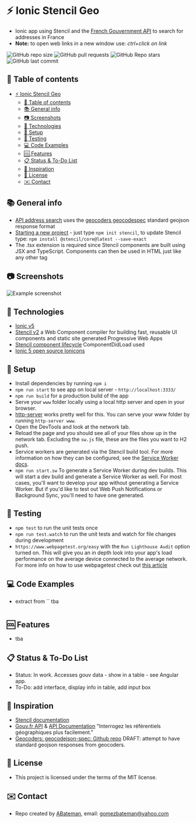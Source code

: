 # :zap: Ionic Stencil Geo

* Ionic app using Stencil and the [French Gouvernment API](https://geo.api.gouv.fr/) to search for addresses in France
* **Note:** to open web links in a new window use: _ctrl+click on link_

![GitHub repo size](https://img.shields.io/github/repo-size/AndrewJBateman/ionic-stencil-geo?style=plastic)
![GitHub pull requests](https://img.shields.io/github/issues-pr/AndrewJBateman/ionic-stencil-geo?style=plastic)
![GitHub Repo stars](https://img.shields.io/github/stars/AndrewJBateman/ionic-stencil-geo?style=plastic)
![GitHub last commit](https://img.shields.io/github/last-commit/AndrewJBateman/ionic-stencil-geo?style=plastic)

## :page_facing_up: Table of contents

* [:zap: Ionic Stencil Geo](#zap-ionic-stencil-geo)
  * [:page_facing_up: Table of contents](#page_facing_up-table-of-contents)
  * [:books: General info](#books-general-info)
  * [:camera: Screenshots](#camera-screenshots)
  * [:signal_strength: Technologies](#signal_strength-technologies)
  * [:floppy_disk: Setup](#floppy_disk-setup)
  * [:flashlight: Testing](#flashlight-testing)
  * [:computer: Code Examples](#computer-code-examples)
  * [:cool: Features](#cool-features)
  * [:clipboard: Status & To-Do List](#clipboard-status--to-do-list)
  * [:clap: Inspiration](#clap-inspiration)
  * [:file_folder: License](#file_folder-license)
  * [:envelope: Contact](#envelope-contact)

## :books: General info

* [API address search](https://geo.api.gouv.fr/adresse) uses the [geocoders geocodespec](https://github.com/geocoders/geocodejson-spec) standard geojson response format
* [Starting a new project](https://stenciljs.com/docs/getting-started) - just type `npm init stencil`, to update Stencil type: `npm install @stencil/core@latest --save-exact`
* The .tsx extension is required since Stencil components are built using JSX and TypeScript. Components can then be used in HTML just like any other tag

## :camera: Screenshots

![Example screenshot](./img/result.jpg)

## :signal_strength: Technologies

* [Ionic v5](https://ionicframework.com/)
* [Stencil v2](https://stenciljs.com/) a Web Component compiler for building fast, reusable UI components and static site generated Progressive Web Apps
* [Stencil component lifecycle](https://stenciljs.com/docs/component-lifecycle) ComponentDidLoad used
* [Ionic 5 open source Ionicons](https://ionicons.com/)

## :floppy_disk: Setup

* Install dependencies by running `npm i`
* `npm run start` to see app on local server - `http://localhost:3333/`
* `npm run build` for a production build of the app
* Serve your `www` folder locally using a local http server and open in your browser.
* [http-server](https://www.npmjs.com/package/http-server) works pretty well for this. You can serve your www folder by running `http-server www`.
* Open the DevTools and look at the network tab.
* Reload the page and you should see all of your files show up in the network tab. Excluding the `sw.js` file, these are the files you want to H2 push.
* Service workers are generated via the Stencil build tool. For more information on how they can be configured, see the [Service Worker docs](https://stenciljs.com/docs/service-workers).
* `npm run start.sw` To generate a Service Worker during dev builds. This will start a dev build and generate a Service Worker as well. For most cases, you'll want to develop your app without generating a Service Worker. But if you'd like to test out Web Push Notifications or Background Sync, you'll need to have one generated.

## :flashlight: Testing

* `npm test` to run the unit tests once
* `npm run test.watch` to run the unit tests and watch for file changes during development
* `https://www.webpagetest.org/easy` with the `Run Lighthouse Audit` option turned on. This will give you an in depth look into your app's load performance on the average device connected to the average network.
For more info on how to use webpagetest check out [this article](https://zoompf.com/blog/2015/07/the-seo-experts-guide-to-web-performance-using-webpagetest-2)

## :computer: Code Examples

* extract from `` tba

```typescript

```

## :cool: Features

* tba

## :clipboard: Status & To-Do List

* Status: In work. Accesses gouv data - show in a table - see Angular app.
* To-Do: add interface, display info in table, add input box

## :clap: Inspiration

* [Stencil documentation](https://stenciljs.com/docs/my-first-component)
* [Gouv.fr API](https://geo.api.gouv.fr/) & [API Documentation](https://api.gouv.fr/documentation/api-geo) "Interrogez les référentiels géographiques plus facilement."
* [Geocoders: geocodejson-spec: Github repo](https://github.com/geocoders/geocodejson-spec) DRAFT: attempt to have standard geojson responses from geocoders.

## :file_folder: License

* This project is licensed under the terms of the MIT license.

## :envelope: Contact

* Repo created by [ABateman](https://github.com/AndrewJBateman), email: gomezbateman@yahoo.com
